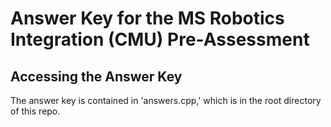 # Answer Key for the MS Robotics Integration (CMU) Pre-Assessment

## Accessing the Answer Key

The answer key is contained in 'answers.cpp,' which is in the root directory of this repo.
